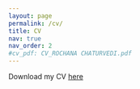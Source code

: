 ```yaml
---
layout: page
permalink: /cv/
title: CV
nav: true
nav_order: 2
#cv_pdf: CV_ROCHANA CHATURVEDI.pdf
---
```

<object data="/assets/pdf/CV_ROCHANA_CHATURVEDI.pdf" type="application/pdf" width="100%" height="800px">
  <p>Download my CV <a href="CV_ROCHANA_CHATURVEDI.pdf">here</a> </p>  
</object>
